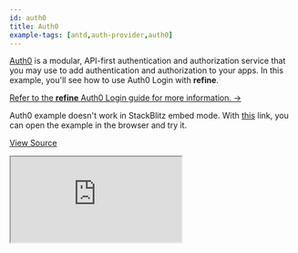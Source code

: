 ```yaml
---
id: auth0
title: Auth0
example-tags: [antd,auth-provider,auth0]
---
```


[Auth0](https://auth0.com/) is a modular, API-first authentication and authorization service that you may use to add authentication and authorization to your apps. In this example, you'll see how to use Auth0 Login with **refine**.

[Refer to the **refine** Auth0 Login guide for more information. →](/docs/advanced-tutorials/auth/auth0/)

Auth0 example doesn't work in StackBlitz embed mode. With [this](https://ussft.csb.app/) link, you can open the example in the browser and try it.

[View Source](https://github.com/refinedev/refine/tree/master/examples/auth-auth0)

<iframe loading="lazy" src="https://stackblitz.com/github/refinedev/refine/tree/master/examples/auth-auth0?embed=1&view=preview&theme=dark&preset=node&ctl=1"
    style={{width: "100%", height:"80vh", border: "0px", borderRadius: "8px", overflow:"hidden"}}
    title="refine-auth0-example"
></iframe>
